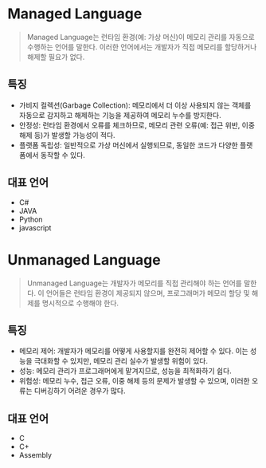 # Managed Language 

> Managed Language는 런타임 환경(예: 가상 머신)이 메모리 관리를 자동으로 수행하는 언어를 말한다. 이러한 언어에서는 개발자가 직접 메모리를 할당하거나 해제할 필요가 없다.

## 특징 

- 가비지 컬렉션(Garbage Collection): 메모리에서 더 이상 사용되지 않는 객체를 자동으로 감지하고 해제하는 기능을 제공하여 메모리 누수를 방지한다.
- 안정성: 런타임 환경에서 오류를 체크하므로, 메모리 관련 오류(예: 접근 위반, 이중 해제 등)가 발생할 가능성이 적다.
- 플랫폼 독립성: 일반적으로 가상 머신에서 실행되므로, 동일한 코드가 다양한 플랫폼에서 동작할 수 있다.

## 대표 언어

- C#
- JAVA
- Python
- javascript

# Unmanaged Language 

> Unmanaged Language는 개발자가 메모리를 직접 관리해야 하는 언어를 말한다. 이 언어들은 런타임 환경이 제공되지 않으며, 프로그래머가 메모리 할당 및 해제를 명시적으로 수행해야 한다.

## 특징

- 메모리 제어: 개발자가 메모리를 어떻게 사용할지를 완전히 제어할 수 있다. 이는 성능을 극대화할 수 있지만, 메모리 관리 실수가 발생할 위험이 있다.
- 성능: 메모리 관리가 프로그래머에게 맡겨지므로, 성능을 최적화하기 쉽다.
- 위험성: 메모리 누수, 접근 오류, 이중 해제 등의 문제가 발생할 수 있으며, 이러한 오류는 디버깅하기 어려운 경우가 많다.

## 대표 언어
- C
- C+
- Assembly